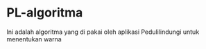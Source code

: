 # PL-algoritma
Ini adalah algoritma yang di pakai oleh aplikasi Pedulilindungi untuk menentukan warna 
